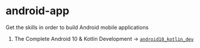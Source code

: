 # android-app
Get the skills in order to build Android mobile applications

1. The Complete Android 10 & Kotlin Development -> [`android10_kotlin_dev`](https://github.com/augustine0890/android-app/blob/master/android10_kotlin_dev/README.md)